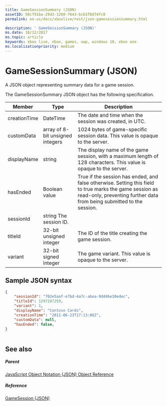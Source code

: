 ```yaml
---
title: GameSessionSummary (JSON)
assetID: 50cf91ba-29d3-1260-7643-bcb3f8d74fc0
permalink: en-us/docs/xboxlive/rest/json-gamesessionsummary.html

description: ' GameSessionSummary (JSON)'
ms.date: 10/12/2017
ms.topic: article
keywords: xbox live, xbox, games, uwp, windows 10, xbox one
ms.localizationpriority: medium
---
```

# GameSessionSummary (JSON)
A JSON object representing summary data for a game session. 
<a id="ID4EN"></a>

  
 
The GameSessionSummary JSON object has the following specification.
 
| Member| Type| Description| 
| --- | --- | --- | 
| creationTime| DateTime| The date and time when the session was created, in UTC. | 
| customData| array of 8-bit unsigned integers| 1024 bytes of game-specific session data. This value is opaque to the server. | 
| displayName| string| The display name of the game session, with a maximum length of 128 characters. This value is opaque to the server. | 
| hasEnded| Boolean value| True if the session has ended, and false otherwise. Setting this field to true marks the game session as read-only, preventing further data from being submitted to the session. | 
| sessionId| string The session ID. | 
| titleId| 32-bit unsigned integer| The ID of the title creating the game session.| 
| variant| 32-bit signed integer| The game variant. This value is opaque to the server.| 
  
<a id="ID4EID"></a>

 
## Sample JSON syntax
 

```json
{
    "sessionId": "702e5aaf-e7bd-4a7c-abea-9dd4be10edec",
    "titleId": 1297287259,
    "variant": 1,
    "displayName": "Contoso Cards",
    "creationTime": "2011-06-23T17:13:06Z",
    "customData": null,
    "hasEnded": false,
}
    
```

  
<a id="ID4ERD"></a>

 
## See also
 
<a id="ID4ETD"></a>

 
##### Parent 

[JavaScript Object Notation (JSON) Object Reference](atoc-xboxlivews-reference-json.md)

  
<a id="ID4E4D"></a>

 
##### Reference 

[GameSession (JSON)](json-gamesession.md)

   